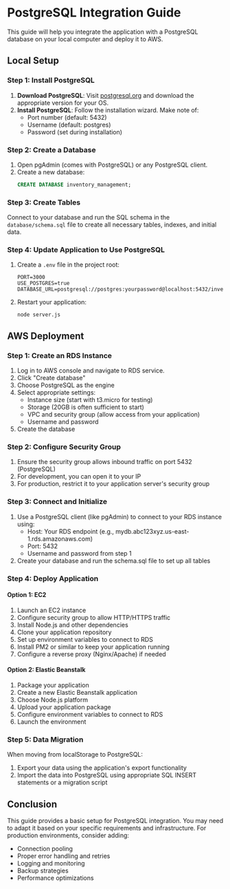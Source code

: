 
# PostgreSQL Integration Guide

This guide will help you integrate the application with a PostgreSQL database on your local computer and deploy it to AWS.

## Local Setup

### Step 1: Install PostgreSQL

1. **Download PostgreSQL**: Visit [postgresql.org](https://www.postgresql.org/download/) and download the appropriate version for your OS.
2. **Install PostgreSQL**: Follow the installation wizard. Make note of:
   - Port number (default: 5432)
   - Username (default: postgres)
   - Password (set during installation)

### Step 2: Create a Database

1. Open pgAdmin (comes with PostgreSQL) or any PostgreSQL client.
2. Create a new database:
   ```sql
   CREATE DATABASE inventory_management;
   ```

### Step 3: Create Tables

Connect to your database and run the SQL schema in the `database/schema.sql` file to create all necessary tables, indexes, and initial data.

### Step 4: Update Application to Use PostgreSQL

1. Create a `.env` file in the project root:
   ```
   PORT=3000
   USE_POSTGRES=true
   DATABASE_URL=postgresql://postgres:yourpassword@localhost:5432/inventory_management
   ```

2. Restart your application:
   ```
   node server.js
   ```

## AWS Deployment

### Step 1: Create an RDS Instance

1. Log in to AWS console and navigate to RDS service.
2. Click "Create database"
3. Choose PostgreSQL as the engine
4. Select appropriate settings:
   - Instance size (start with t3.micro for testing)
   - Storage (20GB is often sufficient to start)
   - VPC and security group (allow access from your application)
   - Username and password
5. Create the database

### Step 2: Configure Security Group

1. Ensure the security group allows inbound traffic on port 5432 (PostgreSQL)
2. For development, you can open it to your IP
3. For production, restrict it to your application server's security group

### Step 3: Connect and Initialize

1. Use a PostgreSQL client (like pgAdmin) to connect to your RDS instance using:
   - Host: Your RDS endpoint (e.g., mydb.abc123xyz.us-east-1.rds.amazonaws.com)
   - Port: 5432
   - Username and password from step 1
2. Create your database and run the schema.sql file to set up all tables

### Step 4: Deploy Application

#### Option 1: EC2

1. Launch an EC2 instance
2. Configure security group to allow HTTP/HTTPS traffic
3. Install Node.js and other dependencies
4. Clone your application repository
5. Set up environment variables to connect to RDS
6. Install PM2 or similar to keep your application running
7. Configure a reverse proxy (Nginx/Apache) if needed

#### Option 2: Elastic Beanstalk

1. Package your application
2. Create a new Elastic Beanstalk application
3. Choose Node.js platform
4. Upload your application package
5. Configure environment variables to connect to RDS
6. Launch the environment

### Step 5: Data Migration

When moving from localStorage to PostgreSQL:

1. Export your data using the application's export functionality
2. Import the data into PostgreSQL using appropriate SQL INSERT statements or a migration script

## Conclusion

This guide provides a basic setup for PostgreSQL integration. You may need to adapt it based on your specific requirements and infrastructure. For production environments, consider adding:

- Connection pooling
- Proper error handling and retries
- Logging and monitoring
- Backup strategies
- Performance optimizations
